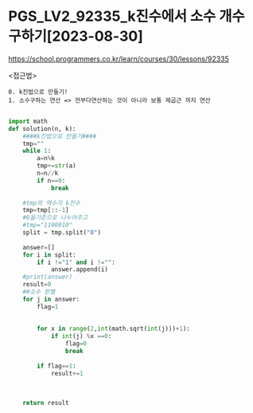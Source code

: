 # PGS_LV2_92335_k진수에서 소수 개수 구하기[2023-08-30]
https://school.programmers.co.kr/learn/courses/30/lessons/92335

<접근법>
``` 
0. k진법으로 만들기!
1. 소수구하는 연산 => 전부다연산하는 것이 아니라 보통 제곱근 까지 연산
```



```python

import math
def solution(n, k):
    ####k진법으로 만들기####
    tmp=""
    while 1:
        a=n%k
        tmp+=str(a)
        n=n//k
        if n==0:
            break
    
    #tmp의 역수가 k진수       
    tmp=tmp[::-1]
    #0을기준으로 나누어주고
    #tmp="1100010"
    split = tmp.split("0")
    
    answer=[]
    for i in split:
        if i !="1" and i !="":
            answer.append(i)
    #print(answer)
    result=0
    ##소수 판별
    for j in answer:
        flag=1
        
       
        for x in range(2,int(math.sqrt(int(j)))+1):
            if int(j) %x ==0:
                flag=0
                break
                
        if flag==1:
            result+=1
    
    
    
    return result





```
